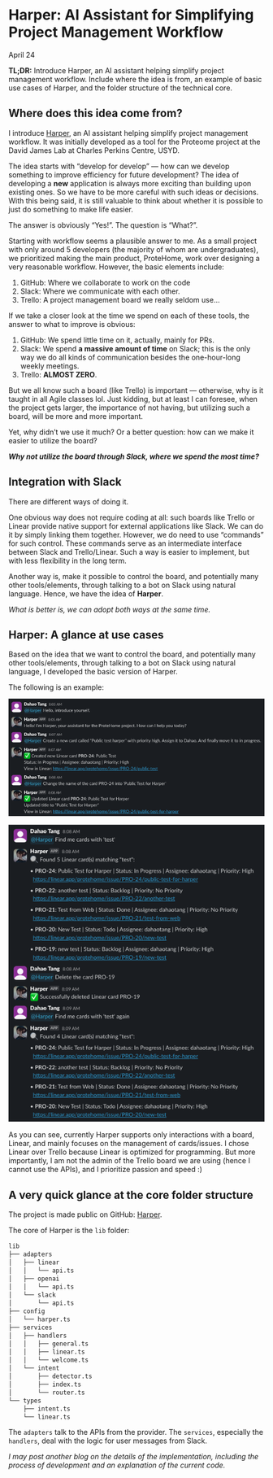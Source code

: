# Harper: AI Assistant for Simplifying Project Management Workflow

April 24

**TL;DR:** Introduce Harper, an AI assistant helping simplify project management workflow. Include where the idea is from, an example of basic use cases of Harper, and the folder structure of the technical core.

## Where does this idea come from?

I introduce [Harper](https://github.com/DahaoTang/Harper), an AI assistant helping simplify project management workflow. It was initially developed as a tool for the Proteome project at the David James Lab at Charles Perkins Centre, USYD.

The idea starts with “develop for develop” — how can we develop something to improve efficiency for future development? The idea of developing a **new** application is always more exciting than building upon existing ones. So we have to be more careful with such ideas or decisions. With this being said, it is still valuable to think about whether it is possible to just do something to make life easier.

The answer is obviously “Yes!”. The question is “What?”.

Starting with workflow seems a plausible answer to me. As a small project with only around 5 developers (the majority of whom are undergraduates), we prioritized making the main product, ProteHome, work over designing a very reasonable workflow. However, the basic elements include:

1. GitHub: Where we collaborate to work on the code
2. Slack: Where we communicate with each other.
3. Trello: A project management board we really seldom use…

If we take a closer look at the time we spend on each of these tools, the answer to what to improve is obvious:

1. GitHub: We spend little time on it, actually, mainly for PRs.
2. Slack: We spend **a massive amount of time** on Slack; this is the only way we do all kinds of communication besides the one-hour-long weekly meetings.
3. Trello: **ALMOST ZERO**.

But we all know such a board (like Trello) is important — otherwise, why is it taught in all Agile classes lol. Just kidding, but at least I can foresee, when the project gets larger, the importance of not having, but utilizing such a board, will be more and more important.

Yet, why didn’t we use it much? Or a better question: how can we make it easier to utilize the board?

**_Why not utilize the board through Slack, where we spend the most time?_**

## Integration with Slack

There are different ways of doing it.

One obvious way does not require coding at all: such boards like Trello or Linear provide native support for external applications like Slack. We can do it by simply linking them together. However, we do need to use “commands” for such control. These commands serve as an intermediate interface between Slack and Trello/Linear. Such a way is easier to implement, but with less flexibility in the long term.

Another way is, make it possible to control the board, and potentially many other tools/elements, through talking to a bot on Slack using natural language. Hence, we have the idea of **Harper**.

_What is better is, we can adopt both ways at the same time._

## Harper: A glance at use cases

Based on the idea that we want to control the board, and potentially many other tools/elements, through talking to a bot on Slack using natural language, I developed the basic version of Harper.

The following is an example:

![example_1](./example1.png)

![example_2](./example2.png)

As you can see, currently Harper supports only interactions with a board, Linear, and mainly focuses on the management of cards/issues. I chose Linear over Trello because Linear is optimized for programming. But more importantly, I am not the admin of the Trello board we are using (hence I cannot use the APIs), and I prioritize passion and speed :)

## A very quick glance at the core folder structure

The project is made public on GitHub: [Harper](https://github.com/DahaoTang/Harper).

The core of Harper is the `lib` folder:

```
lib
├── adapters
│   ├── linear
│   │   └── api.ts
│   ├── openai
│   │   └── api.ts
│   └── slack
│       └── api.ts
├── config
│   └── harper.ts
├── services
│   ├── handlers
│   │   ├── general.ts
│   │   ├── linear.ts
│   │   └── welcome.ts
│   └── intent
│       ├── detector.ts
│       ├── index.ts
│       └── router.ts
└── types
    ├── intent.ts
    └── linear.ts
```

The `adapters` talk to the APIs from the provider. The `services`, especially the `handlers`, deal with the logic for user messages from Slack.

_I may post another blog on the details of the implementation, including the process of development and an explanation of the current code._
